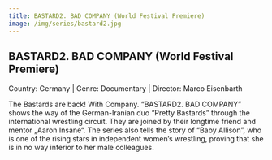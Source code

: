 ```yaml
---
title: BASTARD2. BAD COMPANY (World Festival Premiere)
image: /img/series/bastard2.jpg
---
```


## BASTARD2. BAD COMPANY (World Festival Premiere)

Country: Germany | Genre: Documentary | Director: Marco Eisenbarth

The Bastards are back! With Company. “BASTARD2. BAD COMPANY” shows the way of the German-Iranian duo “Pretty Bastards” through the international wrestling circuit. They are joined by their longtime friend and mentor „Aaron Insane“. The series also tells the story of “Baby Allison”, who is one of the rising stars in independent women’s wrestling, proving that she is in no way inferior to her male colleagues.
